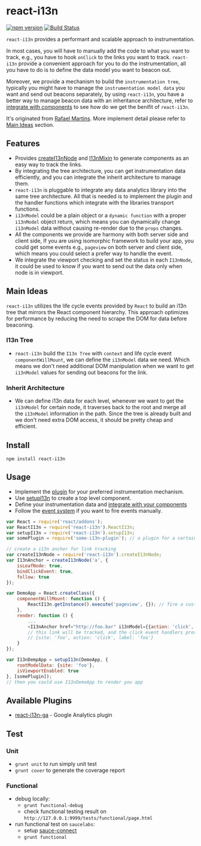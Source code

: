 # react-i13n

[![npm version](https://badge.fury.io/js/react-i13n.svg)](http://badge.fury.io/js/react-i13n) [![Build Status](https://travis-ci.org/yahoo/react-i13n.svg?branch=master)](https://travis-ci.org/yahoo/react-i13n)

`react-i13n` provides a performant and scalable approach to instrumentation.

In most cases, you will have to manually add the code to what you want to track, e.g., you have to hook `onClick` to the links you want to track. `react-i13n` provide a convenient approach for you to do the instrumentation, all you have to do is to define the data model you want to beacon out.

Moreover, we provide a mechanism to build the `instrumentation tree`, typically you might have to manage the `instrumentation model data` you want and send out beacons separately, by using `react-i13n`, you have a better way to manage beacon data with an inheritance architecture, refer to [integrate with components](./docs/guides/integrateWithComponents.md) to see how do we get the benifit of `react-i13n`.

It's originated from [Rafael Martins](http://www.slideshare.net/RafaelMartins21/instrumentation-talk-39547608). More implement detail please refer to [Main Ideas](#main-ideas) section.

## Features

* Provides [createI13nNode](./docs/api/createI13nNode.md#createi13nnodecomponent-options) and [I13nMixin](./docs/api/createI13nNode.md#i13nmixin) to generate components as an easy way to track the links.
* By integrating the tree architecture, you can get instrumentation data efficiently, and you can integrate the inherit architecture to manage them.
* `react-i13n` is pluggable to integrate any data analytics library into the same tree architecture. All that is needed is to implement the plugin and the handler functions which integrate with the libraries transport functions.
* `i13nModel` could be a plain object or a `dynamic function` with a proper `i13nModel` object return, which means you can dynamically change `i13nModel` data without causing re-render due to the `props` changes.
* All the components we provide are harmony with both server side and client side, If you are using isomorphic framework to build your app, you could get some events e.g., `pageview` on both server and client side, which means you could select a prefer way to handle the event.
* We integrate the viewport checking and set the status in each `I13nNode`, it could be used to know if you want to send out the data only when node is in viewport.

## Main Ideas
`react-i13n` utilizes the life cycle events provided by `React` to build an i13n tree that mirrors the React component hierarchy. This approach optimizes for performance by reducing the need to scrape the DOM for data before beaconing.

### I13n Tree
* `react-i13n` build the `I13n Tree` with `context` and life cycle event `componentWillMount`, we can define the `i13nModel` data we need. Which means we don't need additional DOM manipulation when we want to get `i13nModel` values for sending out beacons for the link.

### Inherit Architecture
* We can define i13n data for each level, whenever we want to get the `i13nModel` for certain node, it traverses back to the root and merge all the `i13nModel` information in the path. Since the tree is already built and we don't need extra DOM access, it should be pretty cheap and efficient. 

## Install

```
npm install react-i13n
```

## Usage

* Implement the [plugin](./docs/guides/createPlugins.md) for your preferred instrumentation mechanism.
* Use [setupI13n](./docs/api/setupI13n.md) to create a top level component.
* Define your instrumentation data and [integrate with your components](./docs/guides/integrateWithComponents.md)
* Follow the [event system](./docs/guides/eventSystem.md) if you want to fire events manually.

```js
var React = require('react/addons');
var ReactI13n = require('react-i13n').ReactI13n;
var setupI13n = require('react-i13n').setupI13n;
var somePlugin = require('some-i13n-plugin'); // a plugin for a certain instrumentation mechanism

// create a i13n anchor for link tracking
var createI13nNode = require('react-i13n').createI13nNode;
var I13nAnchor = createI13nNode('a', {
    isLeafNode: true,
    bindClickEvent: true,
    follow: true
});

var DemoApp = React.createClass({
    componentWillMount: function () {
        ReactI13n.getInstance().execute('pageview', {}); // fire a custom event
    },
    render: function () {
        ...
        <I13nAnchor href="http://foo.bar" i13nModel={{action: 'click', label: 'foo'}}>...</I13nAnchor> 
        // this link will be tracked, and the click event handlers provided the plugin will get the model data as 
        // {site: 'foo', action: 'click', label: 'foo'}
    }
});

var I13nDempApp = setupI13n(DemoApp, {
    rootModelData: {site: 'foo'},
    isViewportEnabled: true
}, [somePlugin]);
// then you could use I13nDemoApp to render you app
```

## Available Plugins
* [react-i13n-ga](https://github.com/kaesonho/react-i13n-ga) - Google Analytics plugin

## Test

### Unit

* `grunt unit` to run simply unit test
* `grunt cover` to generate the coverage report

### Functional

* debug locally:
   * `grunt functional-debug`
   * check functional testing result on `http://127.0.0.1:9999/tests/functional/page.html`
* run functional test on `saucelabs`:
   * setup [sauce-connect](https://docs.saucelabs.com/reference/sauce-connect/)
   * `grunt functional`
